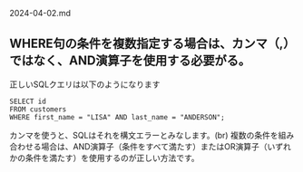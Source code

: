 2024-04-02.md

## WHERE句の条件を複数指定する場合は、カンマ（,）ではなく、AND演算子を使用する必要がる。
正しいSQLクエリは以下のようになります
```
SELECT id
FROM customers
WHERE first_name = "LISA" AND last_name = "ANDERSON";
```
カンマを使うと、SQLはそれを構文エラーとみなします。(br)
複数の条件を組み合わせる場合は、AND演算子（条件をすべて満たす）またはOR演算子（いずれかの条件を満たす）を使用するのが正しい方法です。

